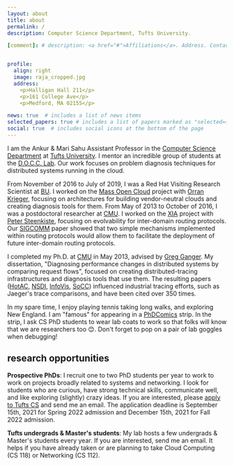 ```yaml
---
layout: about
title: about
permalink: /
description: Computer Science Department, Tufts University.

[comment]: # description: <a href="#">Affiliations</a>. Address. Contacts. Moto. Etc.


profile:
  align: right
  image: raja_cropped.jpg
  address: 
    <p>Halligan Hall 211</p>
    <p>161 College Ave</p>
    <p>Medford, MA 02155</p>

news: true  # includes a list of news items
selected_papers: true # includes a list of papers marked as "selected={true}"
social: true  # includes social icons at the bottom of the page
---
```


I am the Ankur & Mari Sahu Assistant Professor in the [Computer Science
Department](https://www.cs.tufts.edu) at [Tufts
University](https://www.tufts.edu).  I mentor an incredible group of
students at the [D.O.C.C. Lab](https://docclab.cs.tufts.edu).  Our work
focuses on problem diagnosis techniques for distributed systems
running in the cloud.

From November of 2016 to July of 2019, I was a Red Hat Visiting
Research Scientist at [BU](https://www.bu.edu).  I worked on the [Mass
Open Cloud](https://massopen.cloud/) project with [Orran
Krieger](https://okrieg.github.io/), focusing on architectures for
building vendor-neutral clouds and creating diagnosis tools for them.
From May of 2013 to October of 2016, I was a postdoctoral researcher
at [CMU](https://www.cs.cmu.edu).  I worked on the
[XIA](http://www.cs.cmu.edu/~xia/) project with [Peter
Steenkiste](https://www.cs.cmu.edu/~prs/), focusing on evolvability
for inter-domain routing protocols.  Our
[SIGCOMM](/assets/pdf/sambasivan2017jb_paper.pdf) paper showed that two simple
mechanisms implemented within routing protocols would allow them to
facilitate the deployment of future inter-domain routing protocols.

I completed my Ph.D. at [CMU](https://www.ece.cmu.edu) in May 2013,
advised by [Greg Ganger](https://www.ece.cmu.edu/~ganger).  My
dissertation, "Diagnosing performance changes in distributed systems
by comparing request flows", focused on creating distributed-tracing
infrastructures and diagnosis tools that use them.  The resulting
papers ([HotAC](/assets/pdf/sambasivan2007uh_paper.pdf),
[NSDI](/assets/pdf/sambasivan2011vw_paper.pdf),
[InfoVis](/assets/pdf/sambasivan2013gn_paper.pdf),
[SoCC](/assets/pdf/sambasivan2016bo_paper.pdf)) influenced industrial
tracing efforts, such as Jaeger's trace comparisons, and have been
cited over 350 times.

In my spare time, I enjoy playing tennis taking long walks, and
exploring New England.  I am "famous" for appearing in a
[PhDComics](https://www.phdcomics.com/comics/archive.php?comicid=824)
strip. In the strip, I ask CS PhD students to wear lab coats to work
so that folks will know that we are researchers too :blush:.  Don't
forget to pop on a pair of lab goggles when debugging!


## research opportunities

**Prospective PhDs**: I recruit one to two PhD students per year to
work to work on projects broadly related to systems and networking.  I
look for students who are curious, have strong technical skills,
communicate well, and like exploring (slightly) crazy ideas.  If you
are interested, please [apply to Tufts
CS](https://gradase.admissions.tufts.edu/apply/) and send me an email.
The application deadline is September 15th, 2021 for Spring 2022
admission and December 15th, 2021 for Fall 2022 admission.

**Tufts undergrads & Master's students**: My lab hosts a few
undergrads & Master's students every year.  If you are interested,
send me an email.  It helps if you have already taken or are planning
to take Cloud Computing (CS 118) or Networking (CS 112).





